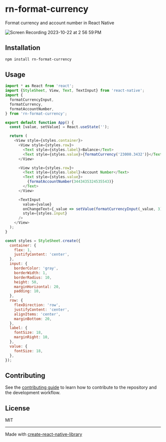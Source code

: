 # rn-format-currency

Format currency and account number in React Native

![Screen Recording 2023-10-22 at 2 56 59 PM](https://github.com/PyaeSoneHtet/currency-format/assets/40881760/665be875-d937-4eb2-9f8b-35b3642933df)


## Installation

```sh
npm install rn-format-currency
```

## Usage

```js
import * as React from 'react';
import {StyleSheet, View, Text, TextInput} from 'react-native';
import {
  formatCurrencyInput,
  formatCurrency,
  formatAccountNumber,
} from 'rn-format-currency';

export default function App() {
  const [value, setValue] = React.useState('');

  return (
    <View style={styles.container}>
      <View style={styles.row}>
        <Text style={styles.label}>Balance</Text>
        <Text style={styles.value}>{formatCurrency('23000.3432')}</Text>
      </View>

      <View style={styles.row}>
        <Text style={styles.label}>Account Number</Text>
        <Text style={styles.value}>
          {formatAccountNumber(3443435324535543)}
        </Text>
      </View>

      <TextInput
        value={value}
        onChangeText={_value => setValue(formatCurrencyInput(_value, 3))} //Format currency in TextInput
        style={styles.input}
      />
    </View>
  );
}

const styles = StyleSheet.create({
  container: {
    flex: 1,
    justifyContent: 'center',
  },
  input: {
    borderColor: 'gray',
    borderWidth: 1,
    borderRadius: 10,
    height: 50,
    marginHorizontal: 20,
    padding: 10,
  },
  row: {
    flexDirection: 'row',
    justifyContent: 'center',
    alignItems: 'center',
    marginBottom: 20,
  },
  label: {
    fontSize: 18,
    marginRight: 10,
  },
  value: {
    fontSize: 18,
  },
});

```

## Contributing

See the [contributing guide](CONTRIBUTING.md) to learn how to contribute to the repository and the development workflow.

## License

MIT

---

Made with [create-react-native-library](https://github.com/callstack/react-native-builder-bob)
